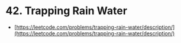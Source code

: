 # 42. Trapping Rain Water

- [https://leetcode.com/problems/trapping-rain-water/description/](https://leetcode.com/problems/trapping-rain-water/description/)
